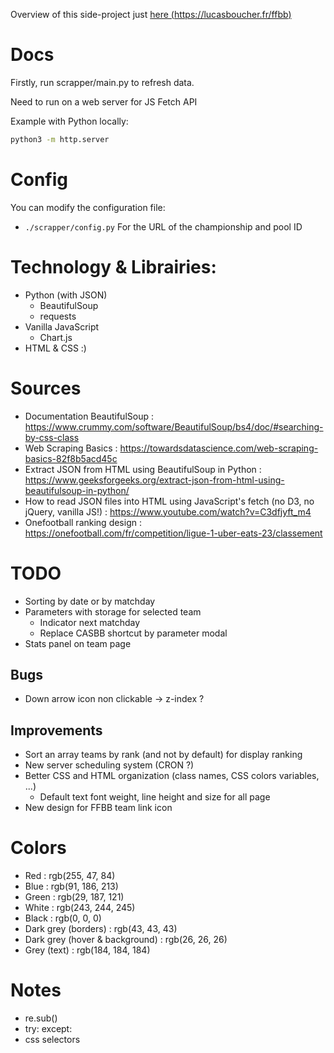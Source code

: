 Overview of this side-project just [here (https://lucasboucher.fr/ffbb)](https://lucasboucher.fr/ffbb/)


# Docs
Firstly, run scrapper/main.py to refresh data.

Need to run on a web server for JS Fetch API

Example with Python locally:
```bash
python3 -m http.server
```

# Config
You can modify the configuration file:
- `./scrapper/config.py` For the URL of the championship and pool ID

# Technology & Librairies:
- Python (with JSON)
    - BeautifulSoup
    - requests
- Vanilla JavaScript
    - Chart.js
- HTML & CSS :)

# Sources
- Documentation BeautifulSoup : https://www.crummy.com/software/BeautifulSoup/bs4/doc/#searching-by-css-class
- Web Scraping Basics : https://towardsdatascience.com/web-scraping-basics-82f8b5acd45c 
- Extract JSON from HTML using BeautifulSoup in Python : https://www.geeksforgeeks.org/extract-json-from-html-using-beautifulsoup-in-python/
- How to read JSON files into HTML using JavaScript's fetch (no D3, no jQuery, vanilla JS!) : https://www.youtube.com/watch?v=C3dfjyft_m4 
- Onefootball ranking design : https://onefootball.com/fr/competition/ligue-1-uber-eats-23/classement

# TODO
- Sorting by date or by matchday
- Parameters with storage for selected team
    - Indicator next matchday
    - Replace CASBB shortcut by parameter modal
- Stats panel on team page

## Bugs
- Down arrow icon non clickable -> z-index ? 

## Improvements
- Sort an array teams by rank (and not by default) for display ranking
- New server scheduling system (CRON ?)
- Better CSS and HTML organization (class names, CSS colors variables, ...)
    - Default text font weight, line height and size for all page
- New design for FFBB team link icon

# Colors
- Red : rgb(255, 47, 84)
- Blue : rgb(91, 186, 213)
- Green : rgb(29, 187, 121)
- White : rgb(243, 244, 245)
- Black : rgb(0, 0, 0)
- Dark grey (borders) : rgb(43, 43, 43)
- Dark grey (hover & background) : rgb(26, 26, 26)
- Grey (text) : rgb(184, 184, 184)

# Notes
- re.sub()
- try: except:
- css selectors